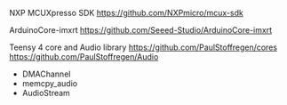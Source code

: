 
NXP MCUXpresso SDK
https://github.com/NXPmicro/mcux-sdk

ArduinoCore-imxrt 
https://github.com/Seeed-Studio/ArduinoCore-imxrt

Teensy 4 core and Audio library
https://github.com/PaulStoffregen/cores
https://github.com/PaulStoffregen/Audio
- DMAChannel
- memcpy_audio
- AudioStream
